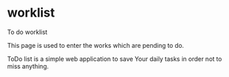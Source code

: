 # worklist
To  do worklist 
<p> This page is used to enter the works which are pending to do.</p>
<p>ToDo list is a simple web application to save Your daily tasks in order not to miss anything. </p>

